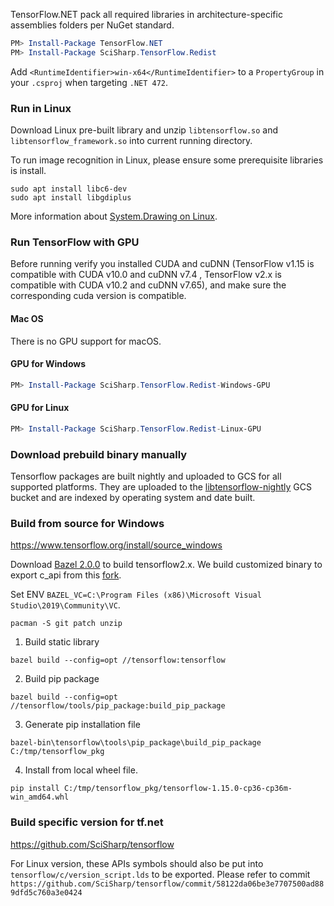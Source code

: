 TensorFlow.NET pack all required libraries in architecture-specific assemblies folders per NuGet standard.

```powershell
PM> Install-Package TensorFlow.NET
PM> Install-Package SciSharp.TensorFlow.Redist
```

Add `<RuntimeIdentifier>win-x64</RuntimeIdentifier>` to a `PropertyGroup` in your `.csproj` when targeting `.NET 472`.

### Run in Linux

Download Linux pre-built library and unzip `libtensorflow.so` and `libtensorflow_framework.so` into current running directory.

To run image recognition in Linux, please ensure some prerequisite libraries is install.

```shell
sudo apt install libc6-dev 
sudo apt install libgdiplus
```

More information about [System.Drawing on Linux](<https://www.hanselman.com/blog/HowDoYouUseSystemDrawingInNETCore.aspx>).

### Run TensorFlow with GPU
Before running verify you installed  CUDA and cuDNN (TensorFlow v1.15 is compatible with CUDA v10.0 and cuDNN v7.4 , TensorFlow v2.x is compatible with CUDA v10.2 and cuDNN v7.65), and make sure the corresponding cuda version is compatible. 

#### Mac OS
There is no GPU support for macOS.

#### GPU for Windows

```powershell
PM> Install-Package SciSharp.TensorFlow.Redist-Windows-GPU
```

#### GPU for Linux
```powershell
PM> Install-Package SciSharp.TensorFlow.Redist-Linux-GPU
```

### Download prebuild binary manually

Tensorflow packages are built nightly and uploaded to GCS for all supported platforms. They are uploaded to the [libtensorflow-nightly](https://www.tensorflow.org/install/lang_c) GCS bucket and are indexed by operating system and date built.


### Build from source for Windows

https://www.tensorflow.org/install/source_windows

Download [Bazel 2.0.0](https://github.com/bazelbuild/bazel/releases/tag/2.0.0) to build tensorflow2.x. We build customized binary to export c_api from this [fork](https://github.com/SciSharp/tensorflow).

Set ENV `BAZEL_VC=C:\Program Files (x86)\Microsoft Visual Studio\2019\Community\VC`.

`pacman -S git patch unzip`

1. Build static library

`bazel build --config=opt //tensorflow:tensorflow`

2. Build pip package

`bazel build --config=opt //tensorflow/tools/pip_package:build_pip_package`

3. Generate pip installation file

`bazel-bin\tensorflow\tools\pip_package\build_pip_package C:/tmp/tensorflow_pkg`

4. Install from local wheel file.

`pip install C:/tmp/tensorflow_pkg/tensorflow-1.15.0-cp36-cp36m-win_amd64.whl`

### Build specific version for tf.net

https://github.com/SciSharp/tensorflow

For Linux version, these APIs symbols should also be put into `tensorflow/c/version_script.lds` to be exported. 
Please refer to commit `https://github.com/SciSharp/tensorflow/commit/58122da06be3e7707500ad889dfd5c760a3e0424`